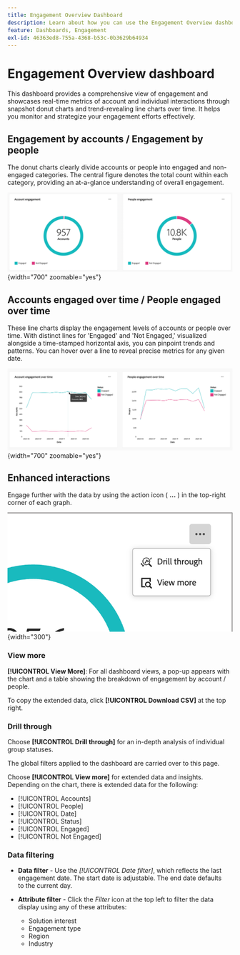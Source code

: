 ```yaml
---
title: Engagement Overview Dashboard
description: Learn about how you can use the Engagement Overview dashboard to monitor your engagement efforts.
feature: Dashboards, Engagement
exl-id: 46363ed8-755a-4368-b53c-0b3629b64934
---
```

# Engagement Overview dashboard

This dashboard provides a comprehensive view of engagement and showcases real-time metrics of account and individual interactions through snapshot donut charts and trend-revealing line charts over time. It helps you monitor and strategize your engagement efforts effectively.

<!-- To generate a shareable PDF of your current view, click **[!UICONTROL Export]** at the top-right corner of the page. To engage with the data, use the action menu in the top-right corner. -->

## Engagement by accounts / Engagement by people

The donut charts clearly divide accounts or people into engaged and non-engaged categories. The central figure denotes the total count within each category, providing an at-a-glance understanding of overall engagement.

![Engagement by accounts and by people](assets/engagement-accounts-people.png){width="700" zoomable="yes"}

## Accounts engaged over time / People engaged over time

These line charts display the engagement levels of accounts or people over time. With distinct lines for 'Engaged' and 'Not Engaged,' visualized alongside a time-stamped horizontal axis, you can pinpoint trends and patterns. You can hover over a line to reveal precise metrics for any given date.

![Engagement by accounts and by people over time](assets/engagement-accounts-people-over-time.png){width="700" zoomable="yes"}

## Enhanced interactions

Engage further with the data by using the action icon ( **...** ) in the top-right corner of each graph.

![Engagement dashboard data - action menu](assets/engagement-action-menu.png){width="300"}

### View more

**[!UICONTROL View More]**: For all dashboard views, a pop-up appears with the chart and a table showing the breakdown of engagement by account / people.

To copy the extended data, click **[!UICONTROL Download CSV]** at the top right.

### Drill through

Choose **[!UICONTROL Drill through]** for an in-depth analysis of individual group statuses.

The global filters applied to the dashboard are carried over to this page.

Choose **[!UICONTROL View more]** for extended data and insights. Depending on the chart, there is extended data for the following:

* [!UICONTROL Accounts]
* [!UICONTROL People]
* [!UICONTROL Date]
* [!UICONTROL Status]
* [!UICONTROL Engaged]
* [!UICONTROL Not Engaged]
<!-- 
* [!UICONTROL Engagement activities]
* [!UICONTROL Last engagement date]
* [!UICONTROL Region]
* [!UICONTROL Industry]
* [!UICONTROL People]
* [!UICONTROL Name]
* [!UICONTROL Person ID]
* [!UICONTROL Status]
* [!UICONTROL Email]
--->

### Data filtering

* **Data filter** - Use the _[!UICONTROL Date filter]_, which reflects the last engagement date. The start date is adjustable. The end date defaults to the current day.

* **Attribute filter** - Click the _Filter_ icon at the top left to filter the data display using any of these attributes:

    * Solution interest
    * Engagement type
    * Region
    * Industry
    <!-- * Account's Industry -->
